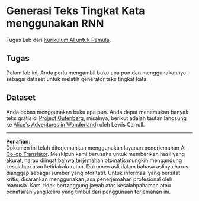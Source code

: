 <!--
CO_OP_TRANSLATOR_METADATA:
{
  "original_hash": "439e12796197a90e7623d4c9c057b9c2",
  "translation_date": "2025-08-29T12:42:56+00:00",
  "source_file": "lessons/5-NLP/17-GenerativeNetworks/lab/README.md",
  "language_code": "id"
}
-->
# Generasi Teks Tingkat Kata menggunakan RNN

Tugas Lab dari [Kurikulum AI untuk Pemula](https://github.com/microsoft/ai-for-beginners).

## Tugas

Dalam lab ini, Anda perlu mengambil buku apa pun dan menggunakannya sebagai dataset untuk melatih generator teks tingkat kata.

## Dataset

Anda bebas menggunakan buku apa pun. Anda dapat menemukan banyak teks gratis di [Project Gutenberg](https://www.gutenberg.org/), misalnya, berikut adalah tautan langsung ke [Alice's Adventures in Wonderland](https://www.gutenberg.org/files/11/11-0.txt)) oleh Lewis Carroll.

---

**Penafian**:  
Dokumen ini telah diterjemahkan menggunakan layanan penerjemahan AI [Co-op Translator](https://github.com/Azure/co-op-translator). Meskipun kami berusaha untuk memberikan hasil yang akurat, harap diingat bahwa terjemahan otomatis mungkin mengandung kesalahan atau ketidakakuratan. Dokumen asli dalam bahasa aslinya harus dianggap sebagai sumber yang otoritatif. Untuk informasi yang bersifat kritis, disarankan menggunakan jasa penerjemahan profesional oleh manusia. Kami tidak bertanggung jawab atas kesalahpahaman atau penafsiran yang keliru yang timbul dari penggunaan terjemahan ini.